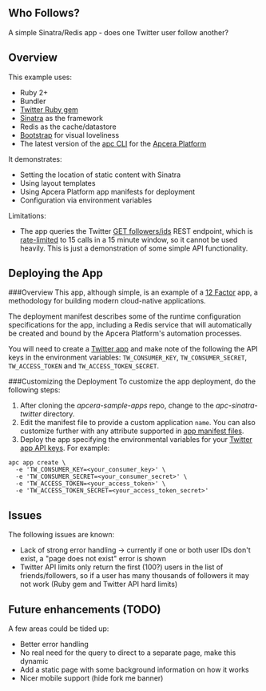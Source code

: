 ## Who Follows?

A simple Sinatra/Redis app - does one Twitter user follow another?


## Overview

This example uses:

- Ruby 2+
- Bundler
- [Twitter Ruby gem](https://github.com/sferik/twitter)
- [Sinatra](http://www.sinatrarb.com/) as the framework
- Redis as the cache/datastore
- [Bootstrap](http://getbootstrap.com) for visual loveliness
- The latest version of the [apc CLI](http://docs.apcera.com/quickstart/installing-apc/) for the [Apcera Platform](http://www.apcera.com)

It demonstrates:

- Setting the location of static content with Sinatra
- Using layout templates
- Using Apcera Platform app manifests for deployment
- Configuration via environment variables

Limitations:

- The app queries the Twitter [GET followers/ids](https://dev.twitter.com/docs/api/1.1/get/followers/ids) REST endpoint, which is [rate-limited](https://dev.twitter.com/docs/rate-limiting/1.1/limits) to 15 calls in a 15 minute window, so it cannot be used heavily. This is just a demonstration of some simple API functionality.  

## Deploying the App

###Overview
This app, although simple, is an example of a [12 Factor](http://12factor.net/) app, a methodology for building modern cloud-native applications.

The deployment manifest describes some of the runtime configuration specifications for the app, including a Redis service that will automatically be created and bound by the Apcera Platform's automation processes.

You will need to create a [Twitter app](http://apps.twitter.com) and make note of the following the API keys in the environment variables: `TW_CONSUMER_KEY`, `TW_CONSUMER_SECRET`, `TW_ACCESS_TOKEN` and `TW_ACCESS_TOKEN_SECRET`.

###Customizing the Deployment
To customize the app deployment, do the following steps:

1. After cloning the *apcera-sample-apps* repo, change to the _apc-sinatra-twitter_ directory.
2. Edit the manifest file to provide a custom application `name`. You can also customize further with any attribute supported in [app manifest files](http://docs.apcera.com/jobs/manifests/#manifest-attributes).
3. Deploy the app specifying the environmental variables for your [Twitter app API keys](http://apps.twitter.com). For example:

```
apc app create \
  -e 'TW_CONSUMER_KEY=<your_consumer_key>' \
  -e 'TW_CONSUMER_SECRET=<your_consumer_secret>' \
  -e 'TW_ACCESS_TOKEN=<your_access_token>' \
  -e 'TW_ACCESS_TOKEN_SECRET=<your_access_token_secret>'
```

## Issues

The following issues are known:

- Lack of strong error handling -> currently if one or both user IDs don't exist, a "page does not exist" error is shown
- Twitter API limits only return the first (100?) users in the list of friends/followers, so if a user has many thousands of followers it may not work (Ruby gem and Twitter API hard limits)

## Future enhancements (TODO)

A few areas could be tided up:

- Better error handling
- No real need for the query to direct to a separate page, make this dynamic
- Add a static page with some background information on how it works
- Nicer mobile support (hide fork me banner)